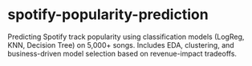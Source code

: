 # spotify-popularity-prediction
Predicting Spotify track popularity using classification models (LogReg, KNN, Decision Tree) on 5,000+ songs. Includes EDA, clustering, and business-driven model selection based on revenue-impact tradeoffs.
